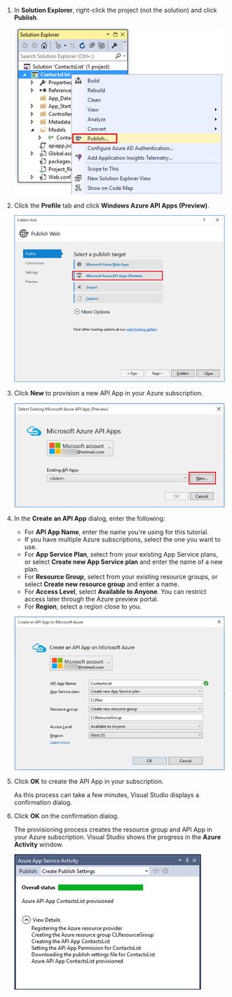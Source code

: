 <!-- not suitable for Mooncake -->

1. In **Solution Explorer**, right-click the project (not the solution) and click **Publish**. 

	![Project publish menu option](./media/app-service-api-pub-web-create/20-publish-gesture-v3.png)

2. Click the **Profile** tab and click **Windows Azure API Apps (Preview)**. 

	![Publish Web dialog](./media/app-service-api-pub-web-create/21-select-api-apps-for-deployment-v2.png)

3. Click **New** to provision a new API App in your Azure subscription.

	![Select Existing API Services dialog](./media/app-service-api-pub-web-create/23-publish-to-apiapps-v3.png)

4. In the **Create an API App** dialog, enter the following:

	- For **API App Name**, enter the name you're using for this tutorial. 
	- If you have multiple Azure subscriptions, select the one you want to use.
	- For **App Service Plan**, select from your existing App Service plans, or select **Create new App Service plan** and enter the name of a new plan. 
	- For **Resource Group**, select from your existing resource groups, or select **Create new resource group** and enter a name. 
	- For **Access Level**, select **Available to Anyone**. You can restrict access later through the Azure preview portal.
	- For **Region**, select a region close to you.  

	![Configure Windows Azure Web App dialog](./media/app-service-api-pub-web-create/24-new-api-app-dialog-v3.png)

5. Click **OK** to create the API App in your subscription. 

	As this process can take a few minutes, Visual Studio displays a confirmation dialog.  

6. Click **OK** on the confirmation dialog. 
 
	The provisioning process creates the resource group and API App in your Azure subscription. Visual Studio shows the progress in the **Azure Activity** window. 

	![Status notification via the Azure Web App Activity window](./media/app-service-api-pub-web-create/26-provisioning-success-v3.png)